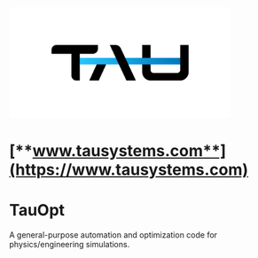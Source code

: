 
<img src="TAUSystemsLogo.png" width="400" height="200">

# [**www.tausystems.com**](https://www.tausystems.com)

# TauOpt

A general-purpose automation and optimization code for physics/engineering simulations.
	
